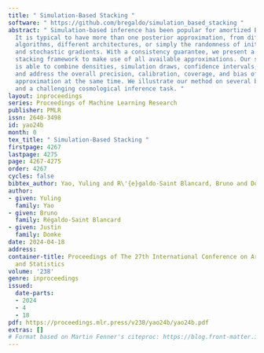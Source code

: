 ```yaml
---
title: " Simulation-Based Stacking "
software: " https://github.com/bregaldo/simulation_based_stacking "
abstract: " Simulation-based inference has been popular for amortized Bayesian computation.
  It is typical to have more than one posterior approximation, from different inference
  algorithms, different architectures, or simply the randomness of initialization
  and stochastic gradients. With a consistency guarantee, we present a general posterior
  stacking framework to make use of all available approximations. Our stacking method
  is able to combine densities, simulation draws, confidence intervals, and moments,
  and address the overall precision, calibration, coverage, and bias of the posterior
  approximation at the same time. We illustrate our method on several benchmark simulations
  and a challenging cosmological inference task. "
layout: inproceedings
series: Proceedings of Machine Learning Research
publisher: PMLR
issn: 2640-3498
id: yao24b
month: 0
tex_title: " Simulation-Based Stacking "
firstpage: 4267
lastpage: 4275
page: 4267-4275
order: 4267
cycles: false
bibtex_author: Yao, Yuling and R\'{e}galdo-Saint Blancard, Bruno and Domke, Justin
author:
- given: Yuling
  family: Yao
- given: Bruno
  family: Régaldo-Saint Blancard
- given: Justin
  family: Domke
date: 2024-04-18
address:
container-title: Proceedings of The 27th International Conference on Artificial Intelligence
  and Statistics
volume: '238'
genre: inproceedings
issued:
  date-parts:
  - 2024
  - 4
  - 18
pdf: https://proceedings.mlr.press/v238/yao24b/yao24b.pdf
extras: []
# Format based on Martin Fenner's citeproc: https://blog.front-matter.io/posts/citeproc-yaml-for-bibliographies/
---
```

